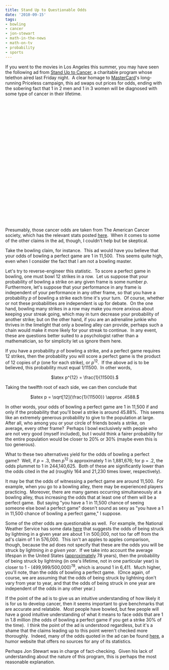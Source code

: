 ```yaml
---
title: Stand Up to Questionable Odds
date: '2010-09-15'
tags:
- bowling
- cancer
- jon-stewart
- math-in-the-news
- math-on-tv
- probability
- sports
---
```


<p style="text-align: left;">If you went to the movies in Los Angeles this summer, you may have seen the following ad from <a href="https://www.standup2cancer.org/Default.aspx">Stand Up to Cancer</a>, a charitable program whose telethon aired last Friday night.  A clear homage to <a href="http://en.wikipedia.org/wiki/MasterCard">MasterCard</a>'s long-running Priceless campaign, this ad swaps out prices for odds, ending with the sobering fact that 1 in 2 men and 1 in 3 women will be diagnosed with some type of cancer in their lifetime.</p>
<p style="text-align: center;"><object classid="clsid:d27cdb6e-ae6d-11cf-96b8-444553540000" width="640" height="385" codebase="http://download.macromedia.com/pub/shockwave/cabs/flash/swflash.cab#version=6,0,40,0"><param name="allowFullScreen" value="true" /><param name="allowscriptaccess" value="always" /><param name="src" value="http://www.youtube.com/v/rwC87ZKF1dQ?fs=1&amp;hl=en_US" /><param name="allowfullscreen" value="true" /><embed type="application/x-shockwave-flash" width="640" height="385" src="http://www.youtube.com/v/rwC87ZKF1dQ?fs=1&amp;hl=en_US" allowscriptaccess="always" allowfullscreen="true"></embed></object>

<p style="text-align: left;">Presumably, those cancer odds are taken from The American Cancer society, which has the relevant stats posted <a href="http://www.cancer.org/Cancer/CancerBasics/lifetime-probability-of-developing-or-dying-from-cancer">here</a>.  When it comes to some of the other claims in the ad, though, I couldn't help but be skeptical.</p>
<p style="text-align: left;">Take the bowling claim, for instance.  This ad would have you believe that your odds of bowling a perfect game are 1 in 11,500.  This seems quite high, even when I consider the fact that I am not a bowling master.</p>
<p style="text-align: left;">Let's try to reverse-engineer this statistic.  To score a perfect game in bowling, one must bowl 12 strikes in a row.  Let us suppose that your probability of bowling a strike on any given frame is some number <em>p</em>.  Furthermore, let's suppose that your performance in any frame is independent of your performance in any other frame, so that you have a probability <em>p</em> of bowling a strike each time it's your turn.  Of course, whether or not these probabilities are independent is up for debate.  On the one hand, bowling many strikes in a row may make you more anxious about keeping your streak going, which may in turn decrease your probability of another strike; but on the other hand, if you are an adrenaline junkie who thrives in the limelight that only a bowling alley can provide, perhaps such a chain would make it more likely for your streak to continue.  In any event, these are questions better suited to a psychologist rather than a mathematician, so for simplicity let us ignore them here.</p>
<p style="text-align: left;">If you have a probability <em>p</em> of bowling a strike, and a perfect game requires 12 strikes, then the probability you will score a perfect game is the product of 12 copies of <em>p</em> (one for each strike), or <em>p</em><sup>12</sup>.  If the above ad is to be believed, this probability must equal 1/11500.  In other words,</p>
<p style="text-align: center;">$latex p^{12} = \frac{1}{11500}.$</p>
<p style="text-align: left;">Taking the twelfth root of each side, we can then conclude that</p>
<p style="text-align: center;">$latex p = \sqrt[12]{\frac{1}{11500}} \approx .4588.$</p>
<p style="text-align: left;">In other words, your odds of bowling a perfect game are 1 in 11,500 if and only if the probability that you'll bowl a strike is around 45.88%.  This seems like an extremely generous probability to give to the population at large.  After all, who among you or your circle of friends bowls a strike, on average, every other frame?  Perhaps I bowl exclusively with people who are not very good (myself included), but I would think a fairer probability for the entire population would be closer to 20% or 30% (maybe even this is too generous).</p>
<p style="text-align: left;">What to these two alternatives yield for the odds of bowling a perfect game?  Well, if <em>p</em> = .3, then <em>p</em><sup>12</sup> is approximately 1 in 1,881,676; for p = .2, the odds plummet to 1 in 244,140,625.  Both of these are significantly lower than the odds cited in the ad (roughly 164 and 21,230 times lower, respectively).</p>
<p style="text-align: left;">It may be that the odds of witnessing a perfect game are around 11,500.  For example, when you go to a bowling alley, there may be experienced players practicing.  Moreover, there are many games occurring simultaneously at a bowling alley, thus increasing the odds that at least one of them will be a perfect game.  But saying "you have a 1 in 11,500 chance of seeing someone else bowl a perfect game" doesn't sound as sexy as "you have a 1 in 11,500 chance of bowling a perfect game," I suppose.</p>
<p style="text-align: left;">Some of the other odds are questionable as well.  For example, the National Weather Service has some data <a href="http://www.lightningsafety.noaa.gov/medical.htm">here</a> that suggests the odds of being struck by lightning in a given year are about 1 in 500,000, not too far off from the ad's claim of 1 in 576,000.  This isn't an apples to apples comparison, though, because the ad does not specify that these are the odds you will be struck by lightning <em>in a given year</em>.  If we take into account the average lifespan in the United States (<a href="http://www.google.com/publicdata?ds=wb-wdi&amp;met=sp_dyn_le00_in&amp;idim=country:USA&amp;dl=en&amp;hl=en&amp;q=average+lifespan+in+us">approximately</a> 78 years), then the probability of being struck by lightning (in one's lifetime, not in one particular year) is closer to 1 - (499,999/500,000)<sup>78</sup>, which is around 1 in 6,411.  Much higher, you'll note, than the odds of bowling a perfect game.  (Once again, of course, we are assuming that the odds of being struck by lightning don't vary from year to year, and that the odds of being struck in one year are independent of the odds in any other year.)</p>
<p style="text-align: left;">If the point of the ad is to give us an intuitive understanding of how likely it is for us to develop cancer, then it seems important to give benchmarks that are accurate and relatable.  Most people have bowled, but few people will have a good intuitive understanding of what it means to face odds that are 1 in 1.8 million (the odds of bowling a perfect game if you get a strike 30% of the time).  I think the point of the ad is understood regardless, but it's a shame that the claims leading up to this point weren't checked more thoroughly.  Indeed, many of the odds quoted in the ad can be found <a href="http://www.funny2.com/odds.htm">here</a>, a humor website that offers no sources for any of its statistics.</p>
<p style="text-align: left;">Perhaps Jon Stewart was in charge of fact-checking.  Given his lack of understanding about the nature of this program, this is perhaps the most reasonable explanation.</p>
<p style="text-align: center;"><object classid="clsid:d27cdb6e-ae6d-11cf-96b8-444553540000" width="640" height="385" codebase="http://download.macromedia.com/pub/shockwave/cabs/flash/swflash.cab#version=6,0,40,0"><param name="allowFullScreen" value="true" /><param name="allowscriptaccess" value="always" /><param name="src" value="http://www.youtube.com/v/txmezfuV0P4?fs=1&amp;hl=en_US" /><param name="allowfullscreen" value="true" /><embed type="application/x-shockwave-flash" width="640" height="385" src="http://www.youtube.com/v/txmezfuV0P4?fs=1&amp;hl=en_US" allowscriptaccess="always" allowfullscreen="true"></embed></object>

<p style="text-align: left;"></p>
